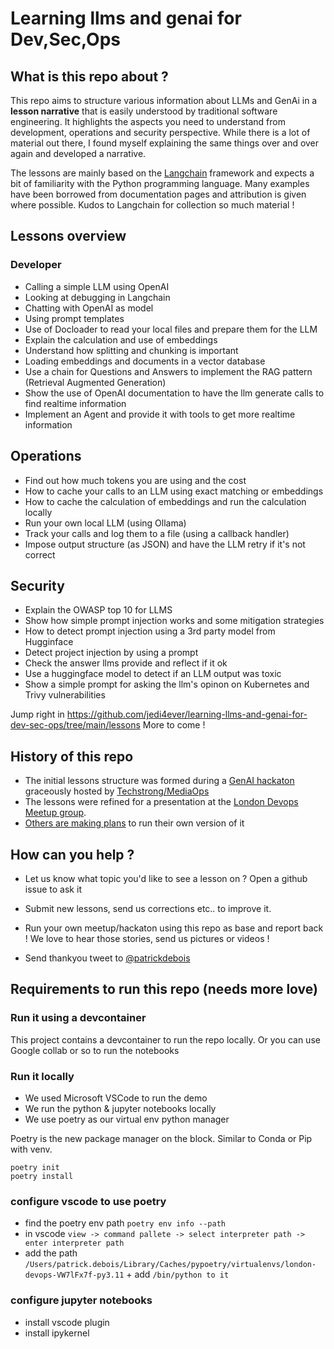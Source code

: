 # Learning llms and genai for Dev,Sec,Ops
## What is this repo about ?
This repo aims to structure various information about LLMs and GenAi in a **lesson narrative** that is easily understood by traditional software engineering. It highlights the aspects you need to understand from development, operations and security perspective. While there is a lot of material out there, I found myself explaining the same things over and over again and developed a narrative.

The lessons are mainly based on the [Langchain](https://github.com/langchain-ai/langchain) framework and expects a bit of familiarity with the Python programming language. Many examples have been borrowed from documentation pages and attribution is given where possible. Kudos to Langchain for collection so much material !

## Lessons overview
### Developer
- Calling a simple LLM using OpenAI
- Looking at debugging in Langchain
- Chatting with OpenAI as model
- Using prompt templates
- Use of Docloader to read your local files and prepare them for the LLM
- Explain the calculation and use of embeddings
- Understand how splitting and chunking is important
- Loading embeddings and documents in a vector database
- Use a chain for Questions and Answers to implement the RAG pattern (Retrieval Augmented Generation)
- Show the use of OpenAI documentation to have the llm generate calls to find realtime information
- Implement an Agent and provide it with tools to get more realtime information

## Operations
- Find out how much tokens you are using and the cost
- How to cache your calls to an LLM using exact matching or embeddings
- How to cache the calculation of embeddings and run the calculation locally
- Run your own local LLM (using Ollama)
- Track your calls and log them to a file (using a callback handler)
- Impose output structure (as JSON) and have the LLM retry if it's not correct

## Security
- Explain the OWASP top 10 for LLMS
- Show how simple prompt injection works and some mitigation strategies
- How to detect prompt injection using a 3rd party model from Hugginface
- Detect project injection by using a prompt
- Check the answer llms provide and reflect if it ok
- Use a huggingface model to detect if an LLM output was toxic
- Show a simple prompt for asking the llm's opinon on Kubernetes and Trivy vulnerabilities

Jump right in <https://github.com/jedi4ever/learning-llms-and-genai-for-dev-sec-ops/tree/main/lessons>
More to come !

## History of this repo
- The initial lessons structure was formed during a [GenAI hackaton](https://www.linkedin.com/feed/update/urn:li:activity:7101235295735488512/) graceously hosted by [Techstrong/MediaOps](https://techstronggroup.com/)
- The lessons were refined for a presentation at the [London Devops Meetup group](https://www.meetup.com/london-devops/events/294948985/?utm_medium=referral&utm_campaign=share-btn_savedevents_share_modal).
- [Others are making plans](https://x.com/devopsdaysATL/status/1699833229795291609?) to run their own version of it

## How can you help ?
- Let us know what topic you'd like to see a lesson on ? Open a github issue to ask it
- Submit new lessons, send us corrections etc.. to improve it.

- Run your own meetup/hackaton using this repo as base and report back ! We love to hear those stories, send us pictures or videos ! 
- Send thankyou tweet to [@patrickdebois](https://twitter.com/patrick.debois)

## Requirements to run this repo (needs more love)

### Run it using a devcontainer
This project contains a devcontainer to run the repo locally.
Or you can use Google collab or so to run the notebooks

### Run it locally
- We used Microsoft VSCode to run the demo
- We run the python & jupyter notebooks locally
- We use poetry as our virtual env python manager

Poetry is the new package manager on the block. Similar to Conda or Pip with venv.

```shell
poetry init
poetry install
```

### configure vscode to use poetry
- find the poetry env path `poetry env info --path`
- in vscode `view -> command pallete -> select interpreter path -> enter interpreter path`
- add the path `/Users/patrick.debois/Library/Caches/pypoetry/virtualenvs/london-devops-VW7lFx7f-py3.11` + add `/bin/python to it`

### configure jupyter notebooks
- install vscode plugin
- install ipykernel
